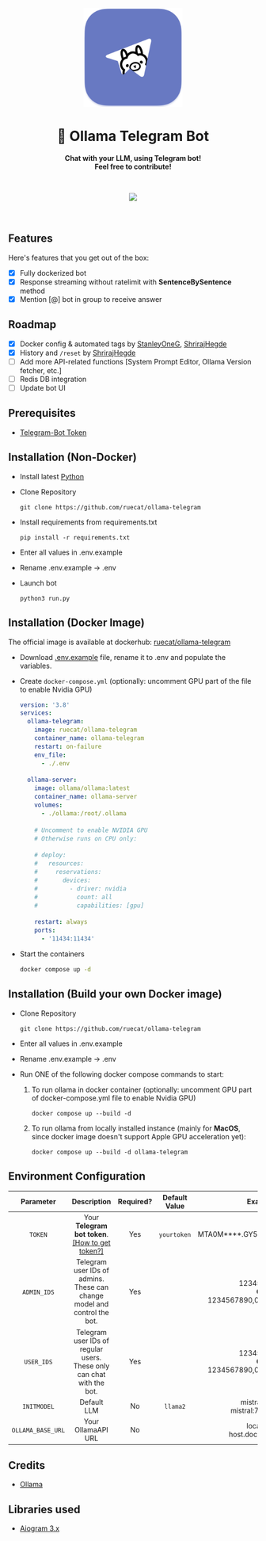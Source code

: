 <div align="center">
  <br>
  <a href="">
    <img src="res/github/ollama-telegram-readme.png" width="200" height="200">
  </a>
  <h1>🦙 Ollama Telegram Bot</h1>
  <p>
    <b>Chat with your LLM, using Telegram bot!</b><br>
    <b>Feel free to contribute!</b><br>
  </p>
  <br>
  <p align="center">
    <img src="https://img.shields.io/docker/pulls/ruecat/ollama-telegram?style=for-the-badge">
  </p>
  <br>
</div>

## Features
Here's features that you get out of the box:

- [x] Fully dockerized bot
- [x] Response streaming without ratelimit with **SentenceBySentence** method
- [x] Mention [@] bot in group to receive answer

## Roadmap
- [x] Docker config & automated tags by [StanleyOneG](https://github.com/StanleyOneG), [ShrirajHegde](https://github.com/ShrirajHegde)
- [x] History and `/reset` by [ShrirajHegde](https://github.com/ShrirajHegde)
- [ ] Add more API-related functions [System Prompt Editor, Ollama Version fetcher, etc.]
- [ ] Redis DB integration
- [ ] Update bot UI

## Prerequisites
- [Telegram-Bot Token](https://core.telegram.org/bots#6-botfather)

## Installation (Non-Docker)
+ Install latest [Python](https://python.org/downloads)
+ Clone Repository
    ```
    git clone https://github.com/ruecat/ollama-telegram
    ```
+ Install requirements from requirements.txt
    ```
    pip install -r requirements.txt
    ```
+ Enter all values in .env.example

+ Rename .env.example -> .env

+ Launch bot

    ```
    python3 run.py
    ```
## Installation (Docker Image)
The official image is available at dockerhub: [ruecat/ollama-telegram](https://hub.docker.com/r/ruecat/ollama-telegram)

+ Download [.env.example](https://github.com/ruecat/ollama-telegram/blob/main/.env.example) file, rename it to .env and populate the variables.
+ Create `docker-compose.yml` (optionally: uncomment GPU part of the file to enable Nvidia GPU)

    ```yml
    version: '3.8'
    services:
      ollama-telegram:
        image: ruecat/ollama-telegram
        container_name: ollama-telegram
        restart: on-failure
        env_file:
          - ./.env
      
      ollama-server:
        image: ollama/ollama:latest
        container_name: ollama-server
        volumes:
          - ./ollama:/root/.ollama
        
        # Uncomment to enable NVIDIA GPU
        # Otherwise runs on CPU only:
    
        # deploy:
        #   resources:
        #     reservations:
        #       devices:
        #         - driver: nvidia
        #           count: all
        #           capabilities: [gpu]
    
        restart: always
        ports:
          - '11434:11434'
    ```

+ Start the containers

    ```sh
    docker compose up -d
    ```


## Installation (Build your own Docker image)
+ Clone Repository
    ```
    git clone https://github.com/ruecat/ollama-telegram
    ```

+ Enter all values in .env.example

+ Rename .env.example -> .env

+ Run ONE of the following docker compose commands to start:
    1. To run ollama in docker container (optionally: uncomment GPU part of docker-compose.yml file to enable Nvidia GPU)
        ```
        docker compose up --build -d
        ```

    2. To run ollama from locally installed instance (mainly for **MacOS**, since docker image doesn't support Apple GPU acceleration yet):
        ```
        docker compose up --build -d ollama-telegram
        ```

## Environment Configuration
|     Parameter     |                                                      Description                                                      | Required? | Default Value |                        Example                        |
|:-----------------:|:---------------------------------------------------------------------------------------------------------------------:|:---------:|:-------------:|:-----------------------------------------------------:|
|      `TOKEN`      | Your **Telegram bot token**.<br/>[[How to get token?]](https://core.telegram.org/bots/tutorial#obtain-your-bot-token) |    Yes    |  `yourtoken`  |             MTA0M****.GY5L5F.****g*****5k             |
|    `ADMIN_IDS`    |                     Telegram user IDs of admins.<br/>These can change model and control the bot.                      |    Yes    |               | 1234567890<br/>**OR**<br/>1234567890,0987654321, etc. |
|    `USER_IDS`     |                       Telegram user IDs of regular users.<br/>These only can chat with the bot.                       |    Yes    |               | 1234567890<br/>**OR**<br/>1234567890,0987654321, etc. |
|    `INITMODEL`    |                                                      Default LLM                                                      |    No     |   `llama2`    |        mistral:latest<br/>mistral:7b-instruct         |
| `OLLAMA_BASE_URL` |                                                  Your OllamaAPI URL                                                   |    No     |               |          localhost<br/>host.docker.internal           |


## Credits
+ [Ollama](https://github.com/jmorganca/ollama)

## Libraries used
+ [Aiogram 3.x](https://github.com/aiogram/aiogram)
